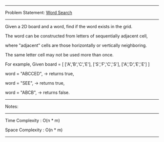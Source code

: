 ******************************************************************************
Problem Statement: [Word Search](https://leetcode.com/problems/word-search/)
******************************************************************************
Given a 2D board and a word, find if the word exists in the grid. 

The word can be constructed from letters of sequentially adjacent cell, 

where "adjacent" cells are those horizontally or vertically neighboring.
 
The same letter cell may not be used more than once. 

For example,
 Given board = 
[
  ['A','B','C','E'],
  ['S','F','C','S'],
  ['A','D','E','E']
]

word = "ABCCED", -> returns true,

word = "SEE", -> returns true,

word = "ABCB", -> returns false.

******************************************************************************
Notes: 
******************************************************************************
Time Complexity : O(n * m)

Space Complexity : O(n * m)

******************************************************************************